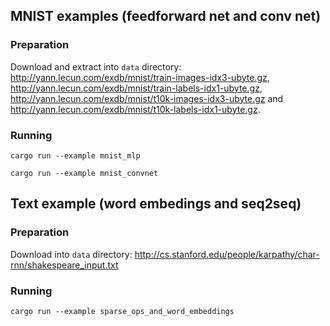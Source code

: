 ## MNIST examples (feedforward net and conv net)

### Preparation

Download and extract into `data` directory: http://yann.lecun.com/exdb/mnist/train-images-idx3-ubyte.gz,
http://yann.lecun.com/exdb/mnist/train-labels-idx1-ubyte.gz, http://yann.lecun.com/exdb/mnist/t10k-images-idx3-ubyte.gz and
http://yann.lecun.com/exdb/mnist/t10k-labels-idx1-ubyte.gz.

### Running

`cargo run --example mnist_mlp`

`cargo run --example mnist_convnet`

## Text example (word embedings and seq2seq)

### Preparation
Download into `data` directory: http://cs.stanford.edu/people/karpathy/char-rnn/shakespeare_input.txt

### Running

`cargo run --example sparse_ops_and_word_embeddings`